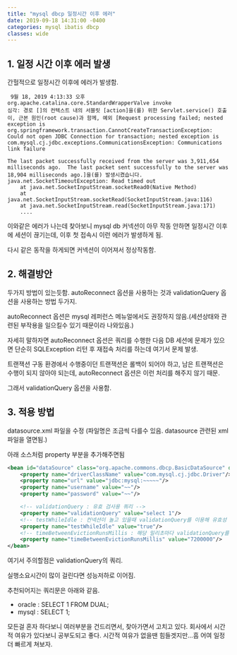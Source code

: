```yaml
---
title: "mysql dbcp 일정시간 이후 에러"
date: 2019-09-18 14:31:00 -0400
categories: mysql ibatis dbcp
classes: wide
---
```


## 1. 일정 시간 이후 에러 발생

간헐적으로 일정시간 이후에 에러가 발생함.

```error
 9월 18, 2019 4:13:33 오후 org.apache.catalina.core.StandardWrapperValve invoke
심각: 경로 []의 컨텍스트 내의 서블릿 [action]을(를) 위한 Servlet.service() 호출이, 근본 원인(root cause)과 함께, 예외 [Request processing failed; nested exception is org.springframework.transaction.CannotCreateTransactionException: Could not open JDBC Connection for transaction; nested exception is com.mysql.cj.jdbc.exceptions.CommunicationsException: Communications link failure

The last packet successfully received from the server was 3,911,654 milliseconds ago.  The last packet sent successfully to the server was 18,904 milliseconds ago.]을(를) 발생시켰습니다.
java.net.SocketTimeoutException: Read timed out
	at java.net.SocketInputStream.socketRead0(Native Method)
	at java.net.SocketInputStream.socketRead(SocketInputStream.java:116)
	at java.net.SocketInputStream.read(SocketInputStream.java:171)
    ....
```

이와같은 에러가 나는데 찾아보니 mysql db 커넥션이 아무 작동 안하면 일정시간 이후에 세션이 끊기는데, 이후 첫 접속시 이런 에러가 발생하게 됨.

다시 같은 동작을 하게되면 커넥션이 이어져서 정상작동함.

## 2. 해결방안

두가지 방법이 있는듯함.
autoReconnect 옵션을 사용하는 것과 validationQuery 옵션을 사용하는 방법 두가지.

autoReconnect 옵션은 mysql 레퍼런스 메뉴얼에서도 권장하지 않음.(세션상태와 관련된 부작용을 일으킬수 있기 때문이라 나와있음.)

자세히 말하자면 autoReconnect 옵션은 쿼리를 수행한 다음 DB 세션에 문제가 있으면 단순히 SQLException 리턴 후 재접속 처리를 하는데 여기서 문제 발생.

트랜잭션 구동 환경에서  수행중이던 트랜잭션은 롤백이 되어야 하고, 남은 트랜잭션은 수행이 되지 않아야 되는데, autoReconnect 옵션은 이런 처리를 해주지 않기 때문.

그래서  validationQuery 옵션을 사용함.

## 3. 적용 방법

datasource.xml 파일을 수정 (파일명은 조금씩 다를수 있음. datasource 관련된 xml파일을 열면됨.)

아래 소스처럼 property 부분을 추가해주면됨

```xml
<bean id="dataSource" class="org.apache.commons.dbcp.BasicDataSource" destroy-method="close">
    <property name="driverClassName" value="com.mysql.cj.jdbc.Driver"/>
    <property name="url" value="jdbc:mysql:~~~~~"/>
    <property name="username" value="~~"/>
    <property name="password" value="~~"/>

    <!-- validationQuery : 유효 검사용 쿼리 -->
    <property name="validationQuery" value="select 1"/>
    <!-- testWhileIdle : 컨넥션이 놀고 있을때 validationQuery를 이용해 유효성 검사 여부 -->
    <property name="testWhileIdle" value="true"/>
    <!-- timeBetweenEvictionRunsMillis : 해당 밀리초마다 validationQuery를 이용하여 유효성 검사 진행 -->
    <property name="timeBetweenEvictionRunsMillis" value="7200000"/>
</bean>
```

여기서 주의할점은 validationQuery의 쿼리.

실행소요시간이 많이 걸린다면 성능저하로 이어짐.

추천되어지는 쿼리문은 아래와 같음.

 - oracle : SELECT 1 FROM DUAL;
 - mysql : SELECT 1;


모든걸 혼자 하다보니 여러부분을 건드리면서, 찾아가면서 고치고 있다.
회사에서 시간적 여유가 있다보니 공부도되고 좋다. 시간적 여유가 없을땐 힘들겟지만...흠 어여 일정 더 빠르게 쳐보자.


